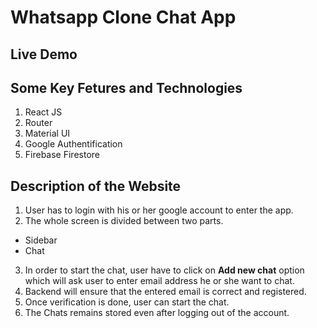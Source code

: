 # Whatsapp Clone Chat App

## Live Demo


## Some Key Fetures and Technologies

1. React JS
2. Router
3. Material UI
4. Google Authentification
5. Firebase Firestore


## Description of the Website


1. User has to login with his or her google account to enter the app.
2. The whole screen is divided between two parts.

- Sidebar
- Chat

3. In order to start the chat, user have to click on **Add new chat** option which will ask user to enter email address he or she want to chat.
4. Backend will ensure that the entered email is correct and registered.
5. Once verification is done, user can start the chat.
6. The Chats remains stored even after logging out of the account.
